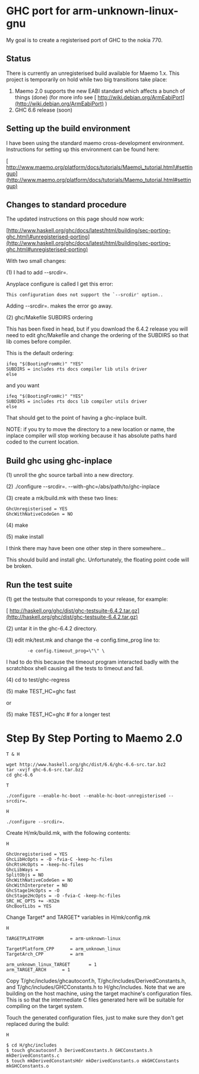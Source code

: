 # GHC port for arm-unknown-linux-gnu



My goal is to create a registerised port of GHC to the nokia 770.


## Status



There is currently an unregisterised build available for Maemo 1.x. This project is temporarily on hold while two big transitions take place:


1. Maemo 2.0 supports the new EABI standard which affects a bunch of things (done) (for more info see [
  http://wiki.debian.org/ArmEabiPort](http://wiki.debian.org/ArmEabiPort) )
1. GHC 6.6 release (soon)

## Setting up the build environment



I have been using the standard maemo cross-development environment. Instructions for setting
up this environment can be found here:



[
http://www.maemo.org/platform/docs/tutorials/Maemo\_tutorial.html\#settingup](http://www.maemo.org/platform/docs/tutorials/Maemo_tutorial.html#settingup)


## Changes to standard procedure



The updated instructions on this page should now work:



[http://www.haskell.org/ghc/docs/latest/html/building/sec-porting-ghc.html\#unregisterised-porting](http://www.haskell.org/ghc/docs/latest/html/building/sec-porting-ghc.html#unregisterised-porting)



With two small changes:



(1) I had to add --srcdir=. 



Anyplace configure is called I get this error:


```wiki
This configuration does not support the `--srcdir' option..
```


Adding --srcdir=. makes the error go away.



(2) ghc/Makefile SUBDIRS ordering



This has been fixed in head, but if you download the 6.4.2 release you will need to
edit ghc/Makefile and change the ordering of the SUBDIRS so that lib comes before compiler.



This is the default ordering:


```wiki
ifeq "$(BootingFromHc)" "YES"
SUBDIRS = includes rts docs compiler lib utils driver
else
```


and you want


```wiki
ifeq "$(BootingFromHc)" "YES"
SUBDIRS = includes rts docs lib compiler utils driver
else
```


That should get to the point of having a ghc-inplace built.



NOTE: if you try to move the directory to a new location or name,
the inplace compiler will stop working because it has absolute paths
hard coded to the current location.


## Build ghc using ghc-inplace



(1) unroll the ghc source tarball into a new directory.



(2) ./configure --srcdir=. --with-ghc=/abs/path/to/ghc-inplace



(3) create a mk/build.mk with these two lines:


```wiki
GhcUnregisterised = YES
GhcWithNativeCodeGen = NO
```


(4) make



(5) make install



I think there may have been one other step in there somewhere...



This should build and install ghc. Unfortunately, the floating point
code will be broken.


## Run the test suite



(1) get the testsuite that corresponds to your release, for example:



[
http://haskell.org/ghc/dist/ghc-testsuite-6.4.2.tar.gz](http://haskell.org/ghc/dist/ghc-testsuite-6.4.2.tar.gz)



(2) untar it in the ghc-6.4.2 directory.



(3) edit mk/test.mk and change the -e config.time\_prog line to:


```wiki
        -e config.timeout_prog=\"\" \
```


I had to do this because the timeout program interacted badly with
the scratchbox shell causing all the tests to timeout and fail.



(4) cd to test/ghc-regress



(5) make TEST\_HC=ghc fast 



or



(5) make TEST\_HC=ghc \# for a longer test


# Step By Step Porting to Maemo 2.0


```wiki
T & H

wget http://www.haskell.org/ghc/dist/6.6/ghc-6.6-src.tar.bz2
tar -xvjf ghc-6.6-src.tar.bz2
cd ghc-6.6
```

```wiki
T

./configure --enable-hc-boot --enable-hc-boot-unregisterised --srcdir=.
```

```wiki
H

./configure --srcdir=.
```


Create H/mk/build.mk, with the following contents:


```wiki
H

GhcUnregisterised = YES
GhcLibHcOpts = -O -fvia-C -keep-hc-files
GhcRtsHcOpts = -keep-hc-files
GhcLibWays =
SplitObjs = NO
GhcWithNativeCodeGen = NO
GhcWithInterpreter = NO
GhcStage1HcOpts = -O
GhcStage2HcOpts = -O -fvia-C -keep-hc-files
SRC_HC_OPTS += -H32m
GhcBootLibs = YES
```


Change Target\* and TARGET\* variables in H/mk/config.mk


```wiki
H

TARGETPLATFORM			= arm-unknown-linux

TargetPlatform_CPP		= arm_unknown_linux
TargetArch_CPP			= arm

arm_unknown_linux_TARGET       = 1
arm_TARGET_ARCH      = 1
```


Copy T/ghc/includes/ghcautoconf.h, T/ghc/includes/DerivedConstants.h, and T/ghc/includes/GHCConstants.h to H/ghc/includes. Note that we are building on the host machine, using the target machine's configuration files. This is so that the intermediate C files generated here will be suitable for compiling on the target system.



Touch the generated configuration files, just to make sure they don't get replaced during the build:


```wiki
H

$ cd H/ghc/includes
$ touch ghcautoconf.h DerivedConstants.h GHCConstants.h mkDerivedConstants.c
$ touch mkDerivedConstantsHdr mkDerivedConstants.o mkGHCConstants mkGHCConstants.o
```